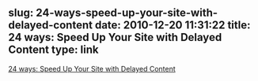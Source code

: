 slug: 24-ways-speed-up-your-site-with-delayed-content
date: 2010-12-20 11:31:22
title: 24 ways: Speed Up Your Site with Delayed Content
type: link
---

[24 ways: Speed Up Your Site with Delayed Content](http://24ways.org/2010/speed-up-your-site-with-delayed-content)
